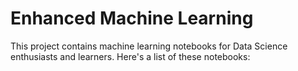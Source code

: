 # Enhanced Machine Learning
This project contains machine learning notebooks for Data Science enthusiasts and learners. Here's a list of these notebooks:
 